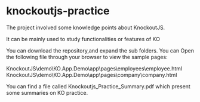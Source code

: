 # knockoutjs-practice
The project involved some knowledge points about KnockoutJS.    

It can be mainly used to study functionalities or features of KO  

You can download the repository,and expand the sub folders. You can Open the following file through your browser to view the sample pages: 

KnockoutJS\demo\KO.App.Demo\app\pages\employees\employee.html
KnockoutJS\demo\KO.App.Demo\app\pages\company\company.html

You can find a file called Knockoutjs_Practice_Summary.pdf which present some summaries on KO practice.
